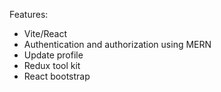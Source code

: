 Features:

- Vite/React
- Authentication and authorization using MERN
- Update profile
- Redux tool kit
- React bootstrap
